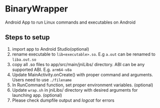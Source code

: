 # BinaryWrapper
Android App to run Linux commands and executables on Android

## Steps to setup

1. import app to Android Studio(optional)
2. rename executable to `lib<executable>.so`. E.g `a.out` can be renamed to `liba.out.so`
3. copy all .so files to app/src/main/jniLibs/<ABI> directory. ABI can be any supported ABI. E.g. `arm64-v8a`
4. Update MainActivity.onCreate() with proper command and arguments. Users need to use `./filename`
5. In RunCommand function, set proper environment variables. (optional)
6. Update `wrap.sh` in jniLibs/<ABI> directory with desired arguments for launching app. (optional)
7. Please check dumpfile output and *logcat* for errors 

